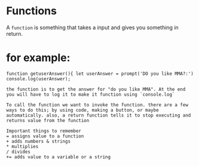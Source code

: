 # Functions
A `function` is something that takes a input and gives you something in return.

# for example:
 `function getuserAnswer(){
    let userAnswer = prompt('DO you like MMA?:')
    console.log(userAnswer);`
    
    
    
    the function is to get the answer for "do you like MMA". At the end you will have to log it to make it function using `console.log` 

    To call the function we want to invoke the function. there are a few ways to do this; by using code, making a button, or maybe automatically. also, a return function tells it to stop executing and returns value from the function

    Important things to remember
    = assigns value to a function
    + adds numbers & strings
    * multiplies
    / divides
    += adds value to a variable or a string
